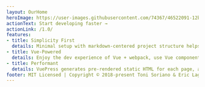 ```yaml
---
layout: OurHome
heroImage: https://user-images.githubusercontent.com/74367/46522091-12b5ad00-c882-11e8-8ff6-6af312fa2a42.png
actionText: Start developing faster →
actionLink: /1.0/
features:
- title: Simplicity First
  details: Minimal setup with markdown-centered project structure helps you focus on writing.
- title: Vue-Powered
  details: Enjoy the dev experience of Vue + webpack, use Vue components in markdown, and develop custom themes with Vue.
- title: Performant
  details: VuePress generates pre-rendered static HTML for each page, and runs as an SPA once a page is loaded.
footer: MIT Licensed | Copyright © 2018-present Toni Soriano & Eric Lagarda
---
```

